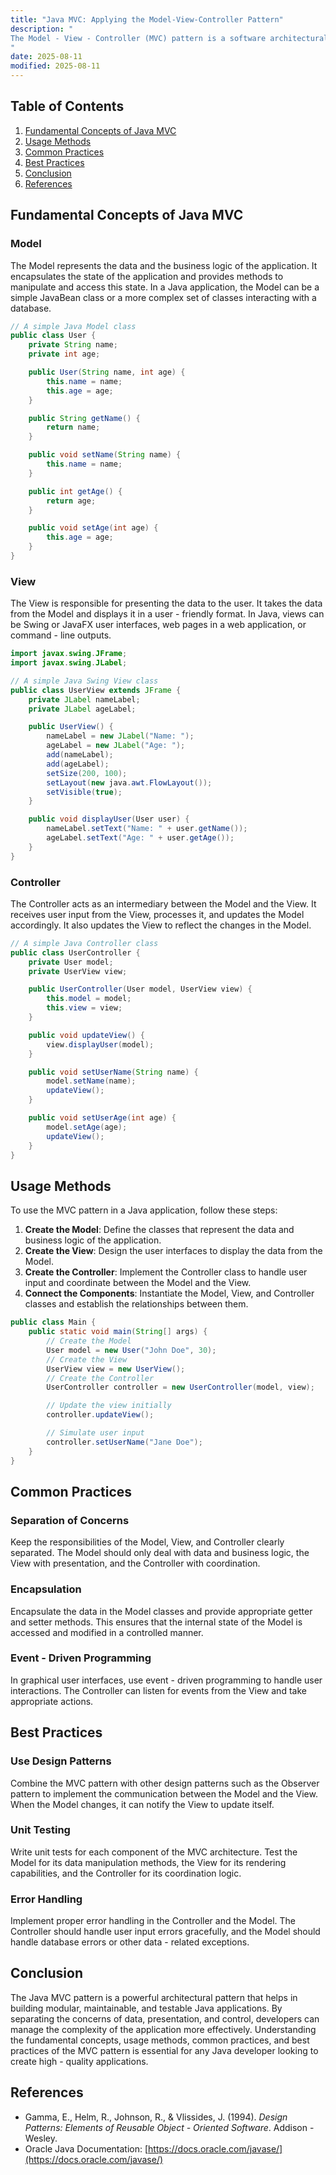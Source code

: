 ```yaml
---
title: "Java MVC: Applying the Model-View-Controller Pattern"
description: "
The Model - View - Controller (MVC) pattern is a software architectural pattern that separates an application into three main logical components: the Model, the View, and the Controller. In the context of Java development, the MVC pattern helps in creating well - structured, maintainable, and testable applications. This blog post will delve into the fundamental concepts of the Java MVC pattern, its usage methods, common practices, and best practices.
"
date: 2025-08-11
modified: 2025-08-11
---
```


## Table of Contents
1. [Fundamental Concepts of Java MVC](#fundamental-concepts-of-java-mvc)
2. [Usage Methods](#usage-methods)
3. [Common Practices](#common-practices)
4. [Best Practices](#best-practices)
5. [Conclusion](#conclusion)
6. [References](#references)

## Fundamental Concepts of Java MVC
### Model
The Model represents the data and the business logic of the application. It encapsulates the state of the application and provides methods to manipulate and access this state. In a Java application, the Model can be a simple JavaBean class or a more complex set of classes interacting with a database.
```java
// A simple Java Model class
public class User {
    private String name;
    private int age;

    public User(String name, int age) {
        this.name = name;
        this.age = age;
    }

    public String getName() {
        return name;
    }

    public void setName(String name) {
        this.name = name;
    }

    public int getAge() {
        return age;
    }

    public void setAge(int age) {
        this.age = age;
    }
}
```

### View
The View is responsible for presenting the data to the user. It takes the data from the Model and displays it in a user - friendly format. In Java, views can be Swing or JavaFX user interfaces, web pages in a web application, or command - line outputs.
```java
import javax.swing.JFrame;
import javax.swing.JLabel;

// A simple Java Swing View class
public class UserView extends JFrame {
    private JLabel nameLabel;
    private JLabel ageLabel;

    public UserView() {
        nameLabel = new JLabel("Name: ");
        ageLabel = new JLabel("Age: ");
        add(nameLabel);
        add(ageLabel);
        setSize(200, 100);
        setLayout(new java.awt.FlowLayout());
        setVisible(true);
    }

    public void displayUser(User user) {
        nameLabel.setText("Name: " + user.getName());
        ageLabel.setText("Age: " + user.getAge());
    }
}
```

### Controller
The Controller acts as an intermediary between the Model and the View. It receives user input from the View, processes it, and updates the Model accordingly. It also updates the View to reflect the changes in the Model.
```java
// A simple Java Controller class
public class UserController {
    private User model;
    private UserView view;

    public UserController(User model, UserView view) {
        this.model = model;
        this.view = view;
    }

    public void updateView() {
        view.displayUser(model);
    }

    public void setUserName(String name) {
        model.setName(name);
        updateView();
    }

    public void setUserAge(int age) {
        model.setAge(age);
        updateView();
    }
}
```

## Usage Methods
To use the MVC pattern in a Java application, follow these steps:
1. **Create the Model**: Define the classes that represent the data and business logic of the application.
2. **Create the View**: Design the user interfaces to display the data from the Model.
3. **Create the Controller**: Implement the Controller class to handle user input and coordinate between the Model and the View.
4. **Connect the Components**: Instantiate the Model, View, and Controller classes and establish the relationships between them.
```java
public class Main {
    public static void main(String[] args) {
        // Create the Model
        User model = new User("John Doe", 30);
        // Create the View
        UserView view = new UserView();
        // Create the Controller
        UserController controller = new UserController(model, view);

        // Update the view initially
        controller.updateView();

        // Simulate user input
        controller.setUserName("Jane Doe");
    }
}
```

## Common Practices
### Separation of Concerns
Keep the responsibilities of the Model, View, and Controller clearly separated. The Model should only deal with data and business logic, the View with presentation, and the Controller with coordination.

### Encapsulation
Encapsulate the data in the Model classes and provide appropriate getter and setter methods. This ensures that the internal state of the Model is accessed and modified in a controlled manner.

### Event - Driven Programming
In graphical user interfaces, use event - driven programming to handle user interactions. The Controller can listen for events from the View and take appropriate actions.

## Best Practices
### Use Design Patterns
Combine the MVC pattern with other design patterns such as the Observer pattern to implement the communication between the Model and the View. When the Model changes, it can notify the View to update itself.

### Unit Testing
Write unit tests for each component of the MVC architecture. Test the Model for its data manipulation methods, the View for its rendering capabilities, and the Controller for its coordination logic.

### Error Handling
Implement proper error handling in the Controller and the Model. The Controller should handle user input errors gracefully, and the Model should handle database errors or other data - related exceptions.

## Conclusion
The Java MVC pattern is a powerful architectural pattern that helps in building modular, maintainable, and testable Java applications. By separating the concerns of data, presentation, and control, developers can manage the complexity of the application more effectively. Understanding the fundamental concepts, usage methods, common practices, and best practices of the MVC pattern is essential for any Java developer looking to create high - quality applications.

## References
- Gamma, E., Helm, R., Johnson, R., & Vlissides, J. (1994). *Design Patterns: Elements of Reusable Object - Oriented Software*. Addison - Wesley.
- Oracle Java Documentation: [https://docs.oracle.com/javase/](https://docs.oracle.com/javase/)